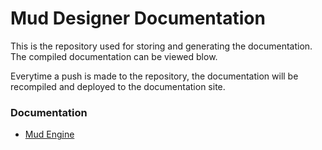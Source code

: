 # Mud Designer Documentation
This is the repository used for storing and generating the documentation. The compiled documentation can be viewed blow.

Everytime a push is made to the repository, the documentation will be recompiled and deployed to the documentation site.

### Documentation
* [Mud Engine](http://muddesigner.readthedocs.org/en/latest/)